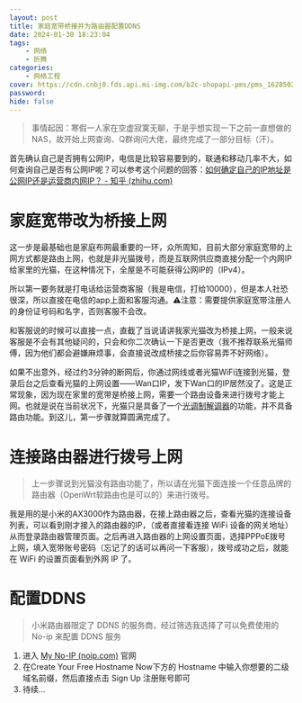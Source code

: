 ```yaml
---
layout: post
title: 家庭宽带桥接并为路由器配置DDNS
date: 2024-01-30 18:23:04
tags: 
    - 网络
    - 折腾
categories: 
    - 网络工程
cover: https://cdn.cnbj0.fds.api.mi-img.com/b2c-shopapi-pms/pms_1628502573.65515782.jpg
password: 
hide: false
---
```


> 事情起因：寒假一人家在空虚寂寞无聊，于是乎想实现一下之前一直想做的NAS，故开始上网查询、Q群询问大佬，最终完成了一部分目标（汗）。

首先确认自己是否拥有公网IP，电信是比较容易要到的，联通和移动几率不大，如何查询自己是否有公网IP呢？可以参考这个问题的回答：[如何确定自己的IP地址是公网IP还是运营商内网IP？ - 知乎 (zhihu.com)](https://www.zhihu.com/question/288053819)

# 家庭宽带改为桥接上网

​	这一步是最基础也是家庭布网最重要的一环，众所周知，目前大部分家庭宽带的上网方式都是路由上网，也就是非光猫拨号，而是互联网供应商直接分配一个内网IP给家里的光猫，在这种情况下，全屋是不可能获得公网IP的（IPv4）。

​	所以第一要务就是打电话给运营商客服（我是电信，打给10000），但是本人社恐很深，所以直接在电信的app上面和客服沟通。⚠️注意：需要提供家庭宽带注册人的身份证号码和名字，否则客服不会改。

​	和客服说的时候可以直接一点，直截了当说请讲我家光猫改为桥接上网，一般来说客服是不会有其他疑问的，只会和你二次确认一下是否更改（我不推荐联系光猫师傅，因为他们都会避嫌麻烦事，会直接说改成桥接之后你容易弄不好网络）。

​	如果不出意外，经过约3分钟的断网后，你通过网线或者光猫WiFi连接到光猫，登录后台之后查看光猫的上网设置——Wan口IP，发下Wan口的IP居然没了。这是正常现象，因为现在家里的宽带是桥接上网，需要一个路由设备来进行拨号才能上网。也就是说在当前状况下，光猫只是具备了一个[光调制解调器](https://baike.baidu.com/item/光调制解调器/9455758)的功能，并不具备路由功能。到这儿，第一步骤就算圆满完成了。

# 连接路由器进行拨号上网

> 上一步骤说到光猫没有路由功能了，所以请在光猫下面连接一个任意品牌的路由器（OpenWrt软路由也是可以的）来进行拨号。

​	我是用的是小米的AX3000作为路由器，在接上路由器之后，查看光猫的连接设备列表，可以看到刚才接入的路由器的IP，（或者直接看连接 WiFi 设备的网关地址）从而登录路由器管理页面。之后再进入路由器的上网设置页面，选择PPPoE拨号上网，填入宽带账号密码（忘记了的话可以再问一下客服），拨号成功之后，就能在 WiFi 的设置页面看到外网 IP 了。

# 配置DDNS

> 小米路由器限定了 DDNS 的服务商，经过筛选我选择了可以免费使用的 No-ip 来配置 DDNS 服务

1. 进入 [My No-IP (noip.com)](https://noip.com/) 官网
2. 在Create Your Free Hostname Now下方的 Hostname 中输入你想要的二级域名前缀，然后直接点击 Sign Up 注册账号即可
3. 待续...

